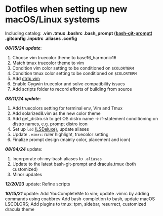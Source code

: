 # Dotfiles when setting up new macOS/Linux systems

Including catalog:
**.vim**
**.tmux**
**.bashrc**
**.bash_prompt ([bash-git-prompt](https://github.com/magicmonty/bash-git-prompt))**
**.gitconfig**
**.inputrc**
**.aliases**
**.config**

***08/15/24 update***:
1. Choose vim truecolor theme to base16_harmonic16
2. Match tmux truecolor theme to vim
3. Condition vim color setting to be conditioned on `$COLORTERM`
4. Condition tmux color setting to be conditioned on `$COLORTERM`
5. Add [ctrlp.vim](https://github.com/ctrlpvim/ctrlp.vim)
6. Enable Cygwin truecolor and solve compatibility issues
7. Add scripts folder to record efforts of building from source

***08/11/24 update***:
1. Add truecolors setting for terminal env, Vim and Tmux
2. Add solarized8.vim as the new color theme
3. Add get_distro.sh to get OS distro name -> if-statement conditioning on distro names, e.g. prompt distro icon
4. Set up `lsd` [(LSDeluxe)](https://github.com/lsd-rs/lsd), update aliases
5. Update `.vimrc`: ruler highlight, truecolor setting
6. Finalize prompt design (mainly color, placement and icon)

***08/04/24*** update:
1. Incorporate oh-my-bash aliases to `.aliases`
2. Update to the latest bash-git-prompt and dracula.tmux (both customized)
3. Minor updates

***12/20/23*** update:
Refine scripts

***10/15/21*** update:
Add YouCompleteMe to vim; update .vimrc by adding commands using coabbrev
Add bash-completion to bash, update macOS LSCOLORS;
Add plugins to tmux: tpm, sidebar, resurrect, customized dracula theme
